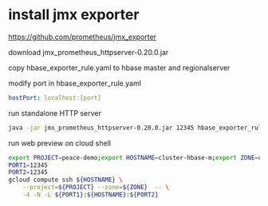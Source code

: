 # install jmx exporter
https://github.com/prometheus/jmx_exporter

download jmx_prometheus_httpserver-0.20.0.jar 

copy hbase_exporter_rule.yaml to hbase master and regionalserver

modify port in hbase_exporter_rule.yaml
```yml
hostPort: localhost:[port]
```

run standalone HTTP server
```bash
java -jar jmx_prometheus_httpserver-0.20.0.jar 12345 hbase_exporter_rule.yaml
```

run web preview on cloud shell
```bash
export PROJECT=peace-demo;export HOSTNAME=cluster-hbase-m;export ZONE=us-central1-c
PORT1=12345
PORT2=12345
gcloud compute ssh ${HOSTNAME} \
    --project=${PROJECT} --zone=${ZONE}  -- \
    -4 -N -L ${PORT1}:${HOSTNAME}:${PORT2}
```